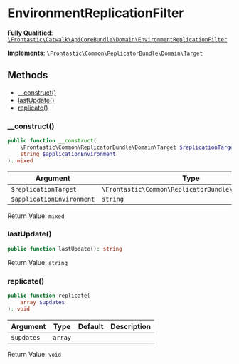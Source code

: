 #  EnvironmentReplicationFilter

**Fully Qualified**: [`\Frontastic\Catwalk\ApiCoreBundle\Domain\EnvironmentReplicationFilter`](../../../../src/php/ApiCoreBundle/Domain/EnvironmentReplicationFilter.php)

**Implements**: `\Frontastic\Common\ReplicatorBundle\Domain\Target`

## Methods

* [__construct()](#__construct)
* [lastUpdate()](#lastupdate)
* [replicate()](#replicate)

### __construct()

```php
public function __construct(
    \Frontastic\Common\ReplicatorBundle\Domain\Target $replicationTarget,
    string $applicationEnvironment
): mixed
```

Argument|Type|Default|Description
--------|----|-------|-----------
`$replicationTarget`|`\Frontastic\Common\ReplicatorBundle\Domain\Target`||
`$applicationEnvironment`|`string`||

Return Value: `mixed`

### lastUpdate()

```php
public function lastUpdate(): string
```

Return Value: `string`

### replicate()

```php
public function replicate(
    array $updates
): void
```

Argument|Type|Default|Description
--------|----|-------|-----------
`$updates`|`array`||

Return Value: `void`


